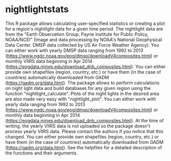 # nightlightstats

This R package allows calculating user-specified statistics or creating a plot for a region's nightlight data for a given time period. The nightlight data are from the "Earth Observation Group, Payne Institute for Public Policy, NOAA/NCEI" (Image and data processing by NOAA's National Geophysical Data Center. DMSP data collected by US Air Force Weather Agency). You can either work with yearly DMSP data ranging from 1992 to 2013 (https://www.ngdc.noaa.gov/eog/dmsp/downloadV4composites.html) or monthly VIIRS data beginning in Apr 2014 (https://eogdata.mines.edu/download_dnb_composites.html). You can either provide own shapefiles (region, country, etc.) or have them (in the case of countries) automatically downloaded from GADM (https://gadm.org/data.html). The package allows to perform calculations  on night light data and build databases for any given region using the function "nightlight_calculate". Plots of the night lights in the desired area are also made very easy with "nightlight_plot". You can either work with yearly data ranging from 1992 to 2013 (https://www.ngdc.noaa.gov/eog/dmsp/downloadV4composites.html) or monthly data beginning in Apr 2014 (https://eogdata.mines.edu/download_dnb_composites.html). At the time of writing, the yearly VIIRS data is not uploaded so the package doesn't process yearly VIIRS data. Please contact the authors if you notice that this changed. You can either provide own shapefiles (region, country, etc.) or have them (in the case of countries) automatically downloaded from GADM (https://gadm.org/data.html). See the helpfiles for a detailed description of the functions and their arguments.
